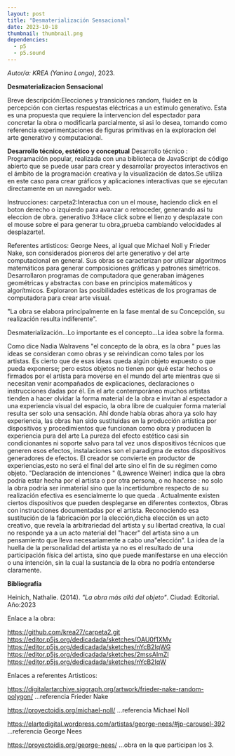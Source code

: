 ```yaml
---
layout: post
title: "Desmaterialización Sensacional"
date: 2023-10-18
thumbnail: thumbnail.png
dependencies:
  - p5
  - p5.sound
---
```


<div id="div-sketch">
  <script type="text/javascript" src="sketch.js"></script>
</div>

_Autor/a: KREA (Yanina Longo)_, 2023.

**Desmaterializacion Sensacional**

Breve descripción:Elecciones y transiciones random, fluidez en la percepción con  ciertas respuestas  eléctricas  a un estimulo generativo.
Esta es una propuesta que requiere la intervencion del espectador para concretar la obra o modificarla parcialmente, si asi lo desea, tomando como referencia experimentaciones de figuras primitivas en la exploracion del arte generativo y computacional.

**Desarrollo técnico, estético y conceptual**
Desarrollo técnico :
Programación popular, realizada con una biblioteca de JavaScript de código abierto que se puede usar para crear y desarrollar proyectos interactivos en el ámbito de la programación creativa y la visualización de datos.Se utiliza en este caso para crear gráficos y aplicaciones interactivas que se ejecutan directamente en un navegador web.

Instrucciones:
carpeta2:Interactua con un el mouse, haciendo click en el boton derecho o izquierdo para avanzar o retroceder, generando asi tu eleccion de obra.
generativo 3:Hace click sobre el lienzo y desplazate con el mouse sobre el para generar tu obra,¡prueba cambiando velocidades al desplazarte!.

Referentes artisticos:
George Nees, al igual que Michael Noll y Frieder Nake, son considerados pioneros del arte generativo y del arte computacional en general. Sus obras se caracterizan por utilizar algoritmos matemáticos para generar composiciones gráficas y patrones simétricos. Desarrollaron programas de computadora que generaban imágenes geométricas y abstractas con base en principios matemáticos y algorítmicos. Exploraron las posibilidades estéticas de los programas de computadora para crear arte visual.

"La obra se elabora principalmente en la fase mental de su Concepción, su realización resulta indiferente".

Desmaterialización...Lo importante es el concepto...La idea sobre la forma.

Como dice Nadia Walravens  "el concepto de la obra, es la obra " pues las ideas se consideran como obras y se reivindican como tales por los artistas.
Es cierto que de esas ideas queda algún objeto expuesto o que pueda exponerse; pero estos objetos no tienen por qué estar hechos o firmados por el artista para moverse en el mundo del arte mientras que si necesitan venir acompañados de explicaciones, declaraciones o instrucciones dadas por él.
En el arte contemporáneo muchos artistas tienden a hacer olvidar la forma material de la obra e invitan al espectador a una experiencia visual del espacio,  la obra libre de cualquier forma material resulta ser solo una sensación.
Ahí donde había obras ahora ya solo hay experiencia, las obras han sido sustituidas en la producción artística por dispositivos y procedimientos que funcionan como obra y producen la experiencia pura del arte La pureza del efecto estético casi sin condicionantes ni soporte salvo para tal vez unos dispositivos técnicos que generen esos efectos, instalaciones son el paradigma de estos dispositivos generadores de efectos.
El creador se convierte en productor de experiencias,esto no será el final del arte sino el fin de su régimen como objeto.
"Declaración de intenciones " (Lawrence Weiner) indica que la obra podría estar hecha por el artista o por otra persona, o no hacerse : no solo la obra podría ser inmaterial sino que la incertidumbre respecto de su realización efectiva es esencialmente lo que queda .
Actualmente existen ciertos dispositivos que pueden desplegarse en diferentes contextos, Obras con instrucciones documentadas por el artista.
Reconociendo esa sustitución de la fabricación por la elección,dicha elección es un acto creativo, que revela la arbitrariedad del artista y su libertad creativa, la cual no responde ya a un acto material del "hacer" del artista sino a un pensamiento que lleva necesariamente a cabo una"elección".
La idea de la huella de la personalidad del artista ya no es el resultado de una participación física del artista, sino que puede manifestarse en una elección o una intención, sin la cual la sustancia de la obra no podría entenderse claramente.


**Bibliografía**

Heinich, Nathalie. (2014). _"La obra más allá del objeto"_. Ciudad: Editorial.
Año:2023






 



Enlace a la obra:

https://github.com/krea27/carpeta2.git
https://editor.p5js.org/dedicadada/sketches/OAU0f1XMv 
https://editor.p5js.org/dedicadada/sketches/nYcB2IqWG
https://editor.p5js.org/dedicadada/sketches/2mssAImZI
https://editor.p5js.org/dedicadada/sketches/nYcB2IqW


Enlaces  a referentes Artisticos:

https://digitalartarchive.siggraph.org/artwork/frieder-nake-random-polygon/  ...referencia Frieder Nake

https://proyectoidis.org/michael-noll/  ...referencia Michael Noll

https://elartedigital.wordpress.com/artistas/george-nees/#jp-carousel-392   ...referencia George Nees

https://proyectoidis.org/george-nees/  ...obra en la que participan los 3.


